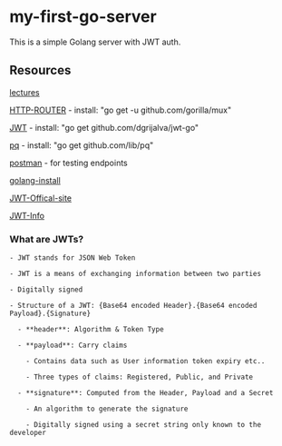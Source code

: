# my-first-go-server
This is a simple Golang server with JWT auth. 


## Resources

[lectures](https://www.udemy.com/course/build-jwt-authenticated-restful-apis-with-golang/learn/lecture/)

[HTTP-ROUTER](https://github.com/gorilla/mux) - install: "go get -u github.com/gorilla/mux"

[JWT](https://github.com/dgrijalva/jwt-go) - install: "go get github.com/dgrijalva/jwt-go"

[pq](https://github.com/lib/pq) - install: "go get github.com/lib/pq"

[postman](https://www.getpostman.com/) - for testing endpoints

[golang-install](https://golang.org/doc/install)

[JWT-Offical-site](https://jwt.io)

[JWT-Info](https://tools.ietf.org/html/rfc7519)

### What are JWTs?

    - JWT stands for JSON Web Token

    - JWT is a means of exchanging information between two parties

    - Digitally signed

    - Structure of a JWT: {Base64 encoded Header}.{Base64 encoded Payload}.{Signature}

      - **header**: Algorithm & Token Type

      - **payload**: Carry claims 

        - Contains data such as User information token expiry etc..

        - Three types of claims: Registered, Public, and Private
      
      - **signature**: Computed from the Header, Payload and a Secret

        - An algorithm to generate the signature

        - Digitally signed using a secret string only known to the developer